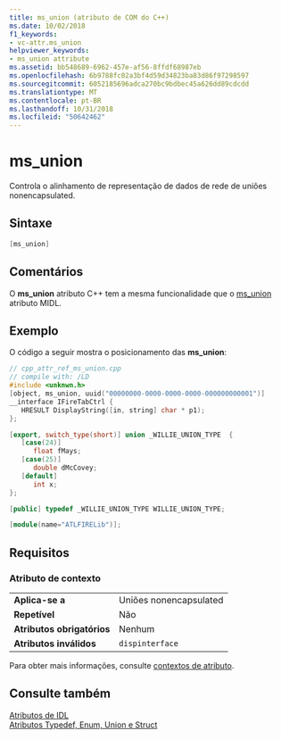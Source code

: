 ```yaml
---
title: ms_union (atributo de COM do C++)
ms.date: 10/02/2018
f1_keywords:
- vc-attr.ms_union
helpviewer_keywords:
- ms_union attribute
ms.assetid: bb548689-6962-457e-af56-8ffdf68987eb
ms.openlocfilehash: 6b9788fc02a3bf4d59d34823ba83d86f97298597
ms.sourcegitcommit: 6052185696adca270bc9bdbec45a626dd89cdcdd
ms.translationtype: MT
ms.contentlocale: pt-BR
ms.lasthandoff: 10/31/2018
ms.locfileid: "50642462"
---
```

# <a name="msunion"></a>ms_union

Controla o alinhamento de representação de dados de rede de uniões nonencapsulated.

## <a name="syntax"></a>Sintaxe

```cpp
[ms_union]
```

## <a name="remarks"></a>Comentários

O **ms_union** atributo C++ tem a mesma funcionalidade que o [ms_union](/windows/desktop/Midl/ms-union-attrib) atributo MIDL.

## <a name="example"></a>Exemplo

O código a seguir mostra o posicionamento das **ms_union**:

```cpp
// cpp_attr_ref_ms_union.cpp
// compile with: /LD
#include <unknwn.h>
[object, ms_union, uuid("00000000-0000-0000-0000-000000000001")]
__interface IFireTabCtrl {
   HRESULT DisplayString([in, string] char * p1);
};

[export, switch_type(short)] union _WILLIE_UNION_TYPE  {
   [case(24)]
      float fMays;
   [case(25)]
      double dMcCovey;
   [default]
      int x;
};

[public] typedef _WILLIE_UNION_TYPE WILLIE_UNION_TYPE;

[module(name="ATLFIRELib")];
```

## <a name="requirements"></a>Requisitos

### <a name="attribute-context"></a>Atributo de contexto

|||
|-|-|
|**Aplica-se a**|Uniões nonencapsulated|
|**Repetível**|Não|
|**Atributos obrigatórios**|Nenhum|
|**Atributos inválidos**|`dispinterface`|

Para obter mais informações, consulte [contextos de atributo](cpp-attributes-com-net.md#contexts).

## <a name="see-also"></a>Consulte também

[Atributos de IDL](idl-attributes.md)<br/>
[Atributos Typedef, Enum, Union e Struct](typedef-enum-union-and-struct-attributes.md)